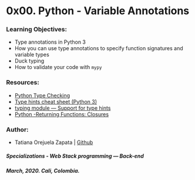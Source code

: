 # 0x00. Python - Variable Annotations

### Learning Objectives:
* Type annotations in Python 3
* How you can use type annotations to specify function signatures and variable types
* Duck typing
* How to validate your code with `mypy`

### Resources:
* [Python Type Checking](https://realpython.com/python-type-checking/)
* [Type hints cheat sheet (Python 3)](https://mypy.readthedocs.io/en/latest/cheat_sheet_py3.html)
* [typing module — Support for type hints](https://docs.python.org/3/library/typing.html)
* [Python -Returning Functions: Closures](https://realpython.com/python-return-statement/#returning-functions-closures)

### Author:
* Tatiana Orejuela Zapata | [Github](https://github.com/tatsOre)

##### Specializations - Web Stack programming ― Back-end
##### March, 2020. Cali, Colombia.
